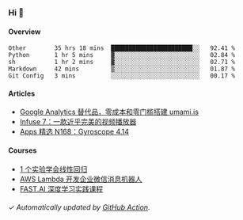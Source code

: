 ### Hi 👋

#### Overview

<!--START_SECTION:waka-->
```text
Other        35 hrs 18 mins  ███████████████████████░░   92.41 % 
Python       1 hr 5 mins     ▓░░░░░░░░░░░░░░░░░░░░░░░░   02.84 % 
sh           1 hr 2 mins     ▓░░░░░░░░░░░░░░░░░░░░░░░░   02.71 % 
Markdown     42 mins         ▒░░░░░░░░░░░░░░░░░░░░░░░░   01.87 % 
Git Config   3 mins          ░░░░░░░░░░░░░░░░░░░░░░░░░   00.17 % 
```
<!--END_SECTION:waka-->

#### Articles

<!-- BLOG:START -->
- [Google Analytics 替代品，零成本和零门槛搭建 umami.is](https://huhuhang.com/post/sspai/68721?ref=github)
- [Infuse 7：一款近乎完美的视频播放器](https://huhuhang.com/post/sspai/68706?ref=github)
- [Apps 精选 N168：Gyroscope 4.14](https://huhuhang.com/post/product-hunt/product-hunt-n168?ref=github)<!-- BLOG:END -->

#### Courses

<!-- SYL:START -->
- [1 个实验学会线性回归](https://lanqiao.cn/courses/4855)
- [AWS Lambda 开发企业微信消息机器人](https://lanqiao.cn/courses/2868)
- [FAST.AI 深度学习实践课程](https://lanqiao.cn/courses/1445)
<!-- SYL:END -->

###### ✓ Automatically updated by [GitHub Action](https://github.com/huhuhang/huhuhang/actions).
